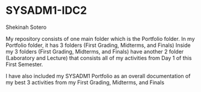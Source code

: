 # SYSADM1-IDC2

Shekinah Sotero

My repository consists of one main folder which is the Portfolio folder.
  In my Portfolio folder, it has 3 folders (First Grading, Midterms, and Finals)
    Inside my 3 folders (First Grading, Midterms, and Finals) have another 2 folder (Laboratory and Lecture) that consists all of my activities from Day 1 of this First Semester.

I have also included my SYSADM1 Portfolio as an overall documentation of my best 3 activities from my First Grading, Midterms, and Finals
